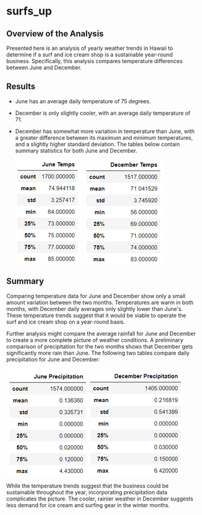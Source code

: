 # surfs_up

## Overview of the Analysis

Presented here is an analysis of yearly weather trends in Hawaii to determine if a surf and ice cream shop is a sustainable year-round business. Specifically, this analysis compares temperature differences between June and December.

## Results

- June has an average daily temperature of 75 degrees.

- December is only slightly cooler, with an average daily temperature of 71.

- December has somewhat more variation in temperature than June, with a greater difference between its maximum and minimum temperatures, and a slightly higher standard deviation. The tables below contain summary statistics for both June and December.

  ![June Temps](Resources/june_temps.png) ![Dec Temps](Resources/dec_temps.png)

## Summary

Comparing temperature data for June and December show only a small amount variation between the two months. Temperatures are warm in both months, with December daily averages only slightly lower than June's. These temperature trends suggest that it would be viable to operate the surf and ice cream shop on a year-round basis.

Further analysis might compare the average rainfall for June and December to create a more complete picture of weather conditions. A preliminary comparison of precipitation for the two months shows that December gets significantly more rain than June.  The following two tables compare daily precipitation for June and December:

![june prcp](Resources/june_prcp.png) ![Dec prcp](Resources/dec_prcp.png) 

While the temperature trends suggest that the business could be sustainable throughout the year, incorporating precipitation data complicates the picture. The cooler, rainier weather in December suggests less demand for ice cream and surfing gear in the winter months. 
